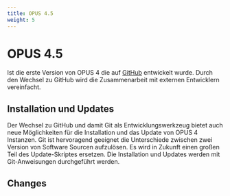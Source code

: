```yaml
---
title: OPUS 4.5
weight: 5
---
```


# OPUS 4.5

Ist die erste Version von OPUS 4 die auf [GitHub][GITHUB] entwickelt wurde. Durch den Wechsel zu GitHub wird die
Zusammenarbeit mit externen Entwicklern vereinfacht.

## Installation und Updates

Der Wechsel zu GitHub und damit Git als Entwicklungswerkzeug bietet auch neue Möglichkeiten für
die Installation und das Update von OPUS 4 Instanzen. Git ist hervoragend geeignet die Unterschiede zwischen
zwei Version von Software Sourcen aufzulösen. Es wird in Zukunft einen großen Teil des Update-Skriptes ersetzen.
Die Installation und Updates werden mit Git-Anweisungen durchgeführt werden.

<!-- TODO link installation -->
<!-- TODO link updates -->





## Changes

<!-- TODO link CHANGES -->


[GITHUB]: https://github.com/OPUS4




